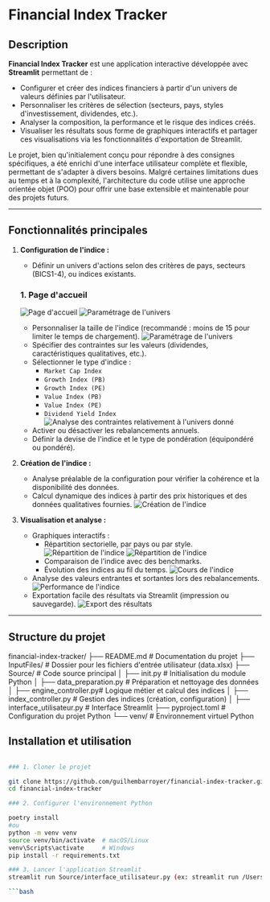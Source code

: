 # Financial Index Tracker

## Description

**Financial Index Tracker** est une application interactive développée avec **Streamlit** permettant de :  
- Configurer et créer des indices financiers à partir d'un univers de valeurs définies par l'utilisateur.  
- Personnaliser les critères de sélection (secteurs, pays, styles d'investissement, dividendes, etc.).  
- Analyser la composition, la performance et le risque des indices créés.  
- Visualiser les résultats sous forme de graphiques interactifs et partager ces visualisations via les fonctionnalités d'exportation de Streamlit.

Le projet, bien qu'initialement conçu pour répondre à des consignes spécifiques, a été enrichi d'une interface utilisateur complète et flexible, permettant de s'adapter à divers besoins. Malgré certaines limitations dues au temps et à la complexité, l'architecture du code utilise une approche orientée objet (POO) pour offrir une base extensible et maintenable pour des projets futurs.

---

## Fonctionnalités principales

1. **Configuration de l'indice :**
   - Définir un univers d'actions selon des critères de pays, secteurs (BICS1-4), ou indices existants.
   ### 1. Page d'accueil
   ![Page d'accueil](images/filtres.png)
   ![Paramétrage de l'univers](images/selection.png)
   - Personnaliser la taille de l'indice (recommandé : moins de 15 pour limiter le temps de chargement).
   ![Paramétrage de l'univers](images/parametrage_indice.png)
   - Spécifier des contraintes sur les valeurs (dividendes, caractéristiques qualitatives, etc.).
   - Sélectionner le type d'indice :
     - `Market Cap Index`
     - `Growth Index (PB)`
     - `Growth Index (PE)`
     - `Value Index (PB)`
     - `Value Index (PE)`
     - `Dividend Yield Index`
   ![Analyse des contraintes relativement à l'univers donné](images/erreurs_limitations.png)
   - Activer ou désactiver les rebalancements annuels.
   - Définir la devise de l'indice et le type de pondération (équipondéré ou pondéré).
   

3. **Création de l'indice :**
   - Analyse préalable de la configuration pour vérifier la cohérence et la disponibilité des données.
   - Calcul dynamique des indices à partir des prix historiques et des données qualitatives fournies.
![Création de l'indice](images/analyse_creatiob.png)

4. **Visualisation et analyse :**
   - Graphiques interactifs :
     - Répartition sectorielle, par pays ou par style.
     ![Répartition de l'indice](images/resultats_graphiques1.png)
     ![Répartition de l'indice](images/resultats_graphiques2.png)
     - Comparaison de l'indice avec des benchmarks.
     - Évolution des indices au fil du temps.
     ![Cours de l'indice](images/resultats_graphiques3.png)
   - Analyse des valeurs entrantes et sortantes lors des rebalancements.
     ![Performance de l'indice](images/resultats_techniques.png)
   - Exportation facile des résultats via Streamlit (impression ou sauvegarde).
   ![Export des résultats](images/print.png)
---

## Structure du projet

financial-index-tracker/ 
├── README.md # Documentation du projet
├── InputFiles/ # Dossier pour les fichiers d'entrée utilisateur (data.xlsx) 
├── Source/ # Code source principal │ 
    ├── init.py # Initialisation du module Python │ 
    ├── data_preparation.py # Préparation et nettoyage des données │ 
    ├── engine_controller.py# Logique métier et calcul des indices │ 
    ├── index_controller.py # Gestion des indices (création, configuration) │ 
    ├── interface_utilisateur.py # Interface Streamlit 
├── pyproject.toml # Configuration du projet Python 
└── venv/ # Environnement virtuel Python

## Installation et utilisation
```bash

### 1. Cloner le projet

git clone https://github.com/guilhembarroyer/financial-index-tracker.git
cd financial-index-tracker

### 2. Configurer l'environnement Python

poetry install
#ou
python -m venv venv
source venv/bin/activate  # macOS/Linux
venv\Scripts\activate     # Windows
pip install -r requirements.txt

### 3. Lancer l'application Streamlit
streamlit run Source/interface_utilisateur.py (ex: streamlit run /Users/guilhembarroyer/Desktop/Projects/financial-index-tracker/Source/interface_utilisateur.py)

```bash

